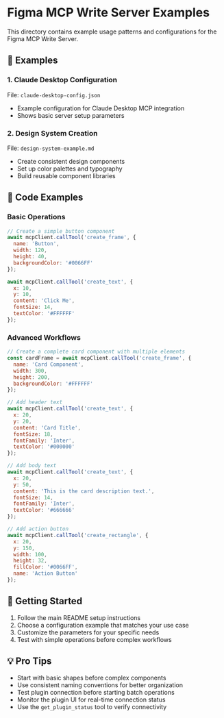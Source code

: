 # Figma MCP Write Server Examples

This directory contains example usage patterns and configurations for the Figma MCP Write Server.

## 🎯 Examples

### 1. Claude Desktop Configuration
File: `claude-desktop-config.json`
- Example configuration for Claude Desktop MCP integration
- Shows basic server setup parameters

### 2. Design System Creation
File: `design-system-example.md`
- Create consistent design components
- Set up color palettes and typography
- Build reusable component libraries

## 📝 Code Examples

### Basic Operations
```javascript
// Create a simple button component
await mcpClient.callTool('create_frame', {
  name: 'Button',
  width: 120,
  height: 40,
  backgroundColor: '#0066FF'
});

await mcpClient.callTool('create_text', {
  x: 10,
  y: 10,
  content: 'Click Me',
  fontSize: 14,
  textColor: '#FFFFFF'
});
```

### Advanced Workflows
```javascript
// Create a complete card component with multiple elements
const cardFrame = await mcpClient.callTool('create_frame', {
  name: 'Card Component',
  width: 300,
  height: 200,
  backgroundColor: '#FFFFFF'
});

// Add header text
await mcpClient.callTool('create_text', {
  x: 20,
  y: 20,
  content: 'Card Title',
  fontSize: 18,
  fontFamily: 'Inter',
  textColor: '#000000'
});

// Add body text
await mcpClient.callTool('create_text', {
  x: 20,
  y: 50,
  content: 'This is the card description text.',
  fontSize: 14,
  fontFamily: 'Inter',
  textColor: '#666666'
});

// Add action button
await mcpClient.callTool('create_rectangle', {
  x: 20,
  y: 150,
  width: 100,
  height: 32,
  fillColor: '#0066FF',
  name: 'Action Button'
});
```

## 🚀 Getting Started

1. Follow the main README setup instructions
2. Choose a configuration example that matches your use case
3. Customize the parameters for your specific needs
4. Test with simple operations before complex workflows

## 💡 Pro Tips

- Start with basic shapes before complex components
- Use consistent naming conventions for better organization
- Test plugin connection before starting batch operations
- Monitor the plugin UI for real-time connection status
- Use the `get_plugin_status` tool to verify connectivity
